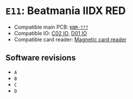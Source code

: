# `E11`: Beatmania IIDX RED

* Compatible main PCB: [`KNM-???`](../boards.md#knm-???)
* Compatible IO: [C02 IO](../io.md#c02-io), [D01 IO](../io.md#d01-io)
* Compatible card reader: [Magnetic card reader](../io.md#magnetic-card-reader)

## Software revisions

* `A`
* `B`
* `C`
* `D`
